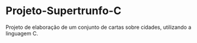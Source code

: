 # Projeto-Supertrunfo-C
Projeto de elaboração de um conjunto de cartas sobre cidades, utilizando a linguagem C.
